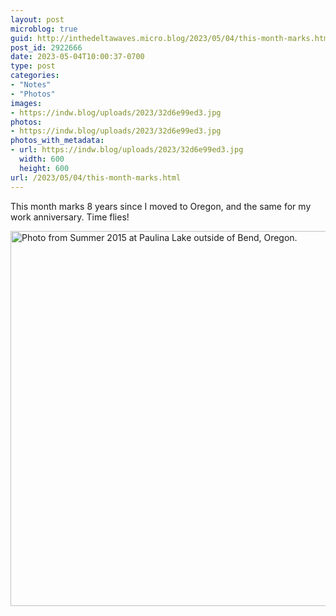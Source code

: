```yaml
---
layout: post
microblog: true
guid: http://inthedeltawaves.micro.blog/2023/05/04/this-month-marks.html
post_id: 2922666
date: 2023-05-04T10:00:37-0700
type: post
categories:
- "Notes"
- "Photos"
images:
- https://indw.blog/uploads/2023/32d6e99ed3.jpg
photos:
- https://indw.blog/uploads/2023/32d6e99ed3.jpg
photos_with_metadata:
- url: https://indw.blog/uploads/2023/32d6e99ed3.jpg
  width: 600
  height: 600
url: /2023/05/04/this-month-marks.html
---
```

This month marks 8 years since I moved to Oregon, and the same for my work anniversary. Time flies!

<img src="uploads/2023/32d6e99ed3.jpg" width="600" height="600" alt="Photo from Summer 2015 at Paulina Lake outside of Bend, Oregon. ">
